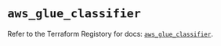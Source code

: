 # `aws_glue_classifier`

Refer to the Terraform Registory for docs: [`aws_glue_classifier`](https://registry.terraform.io/providers/hashicorp/aws/5.7.0/docs/resources/glue_classifier).
